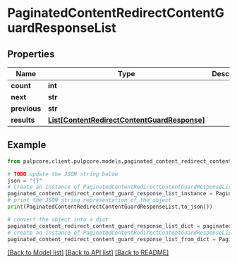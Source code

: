 # PaginatedContentRedirectContentGuardResponseList


## Properties

Name | Type | Description | Notes
------------ | ------------- | ------------- | -------------
**count** | **int** |  | 
**next** | **str** |  | [optional] 
**previous** | **str** |  | [optional] 
**results** | [**List[ContentRedirectContentGuardResponse]**](ContentRedirectContentGuardResponse.md) |  | 

## Example

```python
from pulpcore.client.pulpcore.models.paginated_content_redirect_content_guard_response_list import PaginatedContentRedirectContentGuardResponseList

# TODO update the JSON string below
json = "{}"
# create an instance of PaginatedContentRedirectContentGuardResponseList from a JSON string
paginated_content_redirect_content_guard_response_list_instance = PaginatedContentRedirectContentGuardResponseList.from_json(json)
# print the JSON string representation of the object
print(PaginatedContentRedirectContentGuardResponseList.to_json())

# convert the object into a dict
paginated_content_redirect_content_guard_response_list_dict = paginated_content_redirect_content_guard_response_list_instance.to_dict()
# create an instance of PaginatedContentRedirectContentGuardResponseList from a dict
paginated_content_redirect_content_guard_response_list_from_dict = PaginatedContentRedirectContentGuardResponseList.from_dict(paginated_content_redirect_content_guard_response_list_dict)
```
[[Back to Model list]](../README.md#documentation-for-models) [[Back to API list]](../README.md#documentation-for-api-endpoints) [[Back to README]](../README.md)


